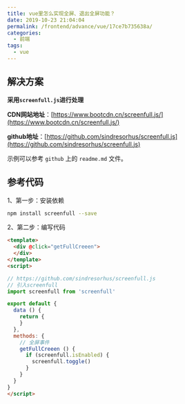 ```yaml
---
title: vue里怎么实现全屏、退出全屏功能？
date: 2019-10-23 21:04:04
permalink: /frontend/advance/vue/17ce7b735638a/
categories:
  - 前端
tags:
  - vue
---
```


## 解决方案

**采用`screenfull.js`进行处理**

**CDN网站地址**：[https://www.bootcdn.cn/screenfull.js/](https://www.bootcdn.cn/screenfull.js/)

**github地址**：[https://github.com/sindresorhus/screenfull.js](https://github.com/sindresorhus/screenfull.js)

示例可以参考 `github` 上的 `readme.md` 文件。

## 参考代码

1、第一步：安装依赖

```bash
npm install screenfull --save
```

2、第二步：编写代码

```html
<template>
  <div @click="getFullCreeen">
  </div>
</template>
<script>

// https://github.com/sindresorhus/screenfull.js
// 引入screenfull
import screenfull from 'screenfull'

export default {
  data () {
    return {
    }
  },
  methods: {
    // 全屏事件
    getFullCreeen () {
      if (screenfull.isEnabled) {
        screenfull.toggle()
      }
    }
  }
}
</script>
```
